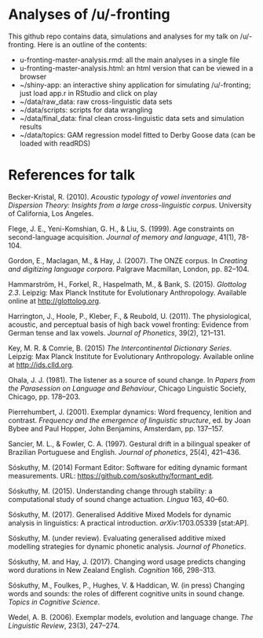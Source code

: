 # Analyses of /u/-fronting

This github repo contains data, simulations and analyses for my talk on /u/-fronting. Here is an outline of the contents:

- u-fronting-master-analysis.rmd: all the main analyses in a single file
- u-fronting-master-analysis.html: an html version that can be viewed in a browser
- ~/shiny-app: an interactive shiny application for simulating /u/-fronting; just load app.r in RStudio and click on play
- ~/data/raw_data: raw cross-linguistic data sets
- ~/data/scripts: scripts for data wrangling
- ~/data/final_data: final clean cross-linguistic data sets and simulation results
- ~/data/topics: GAM regression model fitted to Derby Goose data (can be loaded with readRDS)

# References for talk

Becker-Kristal, R. (2010). *Acoustic typology of vowel inventories and Dispersion Theory: Insights from a large cross-linguistic corpus*. University of California, Los Angeles.

Flege, J. E., Yeni-Komshian, G. H., & Liu, S. (1999). Age constraints on second-language acquisition. *Journal of memory and language*, 41(1), 78-104.

Gordon, E., Maclagan, M., & Hay, J. (2007). The ONZE corpus. In *Creating and digitizing language corpora*. Palgrave Macmillan, London, pp. 82–104.

Hammarström, H., Forkel, R., Haspelmath, M., & Bank, S. (2015). *Glottolog 2.3*. Leipzig: Max Planck Institute for Evolutionary Anthropology. Available online at http://glottolog.org.

Harrington, J., Hoole, P., Kleber, F., & Reubold, U. (2011). The physiological, acoustic, and perceptual basis of high back vowel fronting: Evidence from German tense and lax vowels. *Journal of Phonetics*, 39(2), 121–131.

Key, M. R. & Comrie, B. (2015) *The Intercontinental Dictionary Series*. Leipzig: Max Planck Institute for Evolutionary Anthropology. Available online at http://ids.clld.org.

Ohala, J. J. (1981). The listener as a source of sound change. In *Papers from the Parasession on Language and Behaviour*, Chicago Linguistic Society, Chicago, pp. 178–203.

Pierrehumbert, J. (2001). Exemplar dynamics: Word frequency, lenition and contrast. *Frequency and the emergence of linguistic structure*, ed. by Joan Bybee and Paul Hopper, John Benjamins, Amsterdam, pp. 137–157.

Sancier, M. L., & Fowler, C. A. (1997). Gestural drift in a bilingual speaker of Brazilian Portuguese and English. *Journal of phonetics*, 25(4), 421–436.

Sóskuthy, M. (2014) Formant Editor: Software for editing dynamic formant measurements. URL: https://github.com/soskuthy/formant_edit.

Sóskuthy, M. (2015). Understanding change through stability: a computational study of sound change actuation. *Lingua* 163, 40–60.

Sóskuthy, M. (2017). Generalised Additive Mixed Models for dynamic analysis in linguistics: A practical introduction. *arXiv*:1703.05339 [stat:AP].

Sóskuthy, M. (under review). Evaluating generalised additive mixed modelling strategies for dynamic phonetic analysis. *Journal of Phonetics*.

Sóskuthy, M. and Hay, J. (2017). Changing word usage predicts changing word durations in New Zealand English. *Cognition* 166, 298–313.

Sóskuthy, M., Foulkes, P., Hughes, V. & Haddican, W. (in press) Changing words and sounds: the roles of different cognitive units in sound change. *Topics in Cognitive Science*.

Wedel, A. B. (2006). Exemplar models, evolution and language change. *The Linguistic Review*, 23(3), 247–274.
